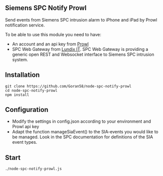 ## Siemens SPC Notify Prowl
Send events from Siemens SPC intrusion alarm to iPhone and iPad by Prowl notification service.

To be able to use this module you need to have:
- An account and an api key from [Prowl](http://www.prowlapp.com/)
- SPC Web Gateway from [Lundix IT](http://www.lundix.se/smarta-losningar). SPC Web Gateway is providing a generic open REST and Websocket interface to Siemens SPC intrusion system.

## Installation
      
	git clone https://github.com/Goran58/node-spc-notify-prowl
	cd node-spc-notify-prowl
	npm install
	
## Configuration

- Modify the settings in config.json according to your environment and Prowl api key
- Adapt the function manageSiaEvent() to the SIA-events you would like to be managed. Look in the SPC documentation for definitions of the SIA event types.

## Start
	./node-spc-notify-prowl.js
